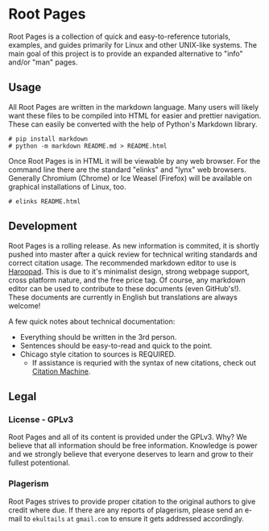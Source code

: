 # Root Pages
Root Pages is a collection of quick and easy-to-reference tutorials, examples, and guides primarily for Linux and other UNIX-like systems. The main goal of this project is to provide an expanded alternative to "info" and/or "man" pages. 

## Usage
All Root Pages are written in the markdown language. Many users will likely want these files to be compiled into HTML for easier and prettier navigation. These can easily be converted with the help of Python's Markdown library. 
```
# pip install markdown
# python -m markdown README.md > README.html
```

Once Root Pages is in HTML it will be viewable by any web browser. For the command line there are the standard "elinks" and "lynx" web browsers. Generally Chromium (Chrome) or Ice Weasel (Firefox) will be available on graphical installations of Linux, too.
```
# elinks README.html
```

## Development
Root Pages is a rolling release. As new information is commited, it is shortly pushed into master after a quick review for technical writing standards and correct citation usage. The recommended markdown editor to use is [Haroopad](http://pad.haroopress.com/user.html). This is due to it's minimalist design, strong webpage support, cross platform nature, and the free price tag. Of course, any markdown editor can be used to contribute to these documents (even GitHub's!). These documents are currently in English but translations are always welcome!

A few quick notes about technical documentation:
* Everything should be written in the 3rd person.
* Sentences should be easy-to-read and quick to the point.
* Chicago style citation to sources is REQUIRED.
  * If assistance is requried with the syntax of new citations, check out [Citation Machine](http://www.citationmachine.net/chicago).

## Legal
### License - GPLv3
Root Pages and all of its content is provided under the GPLv3. Why? We believe that all information should be free information. Knowledge is power and we strongly believe that everyone deserves to learn and grow to their fullest potentional.

### Plagerism
Root Pages strives to provide proper citation to the original authors to give credit where due. If there are any reports of plagerism, please send an e-mail to ```ekultails``` ```at``` ```gmail.com``` to ensure it gets addressed accordingly.
